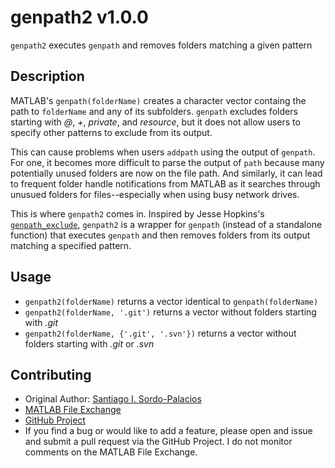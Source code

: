 # genpath2 v1.0.0
`genpath2` executes `genpath` and removes folders matching a given pattern

## Description
MATLAB's `genpath(folderName)` creates a character vector containg the path to `folderName` and any of its subfolders. `genpath` excludes folders starting with *@*, *+*, *private*, and *resource*, but it does not allow users to specify other patterns to exclude from its output.

This can cause problems when users `addpath` using the output of `genpath`. For one, it becomes more difficult to parse the output of `path` because many potentially unused folders are now on the file path. And similarly, it can lead to frequent folder handle notifications from MATLAB as it searches through unusued folders for files--especially when using busy network drives.

This is where `genpath2` comes in. Inspired by Jesse Hopkins's [`genpath_exclude`](https://www.mathworks.com/matlabcentral/fileexchange/22209-genpath_exclude), `genpath2` is a wrapper for `genpath` (instead of a standalone function) that executes `genpath` and then removes folders from its output matching a specified pattern.

## Usage
* `genpath2(folderName)` returns a vector identical to `genpath(folderName)`
* `genpath2(folderName, '.git')` returns a vector without folders starting with *.git*
* `genpath2(folderName, {'.git', '.svn'})` returns a vector without folders starting with *.git* or *.svn*

## Contributing
* Original Author: [Santiago I. Sordo-Palacios](https://github.com/ssordopalacios)
* [MATLAB File Exchange](https://www.mathworks.com/matlabcentral/fileexchange/72791-genpath2)
* [GitHub Project](https://github.com/ssordopalacios/matlab-genpath2)
* If you find a bug or would like to add a feature, please open and issue and submit a pull request via the GitHub Project. I do not monitor comments on the MATLAB File Exchange.
